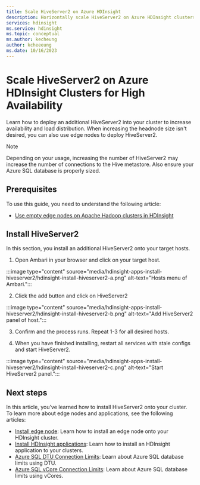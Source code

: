 ```yaml
---
title: Scale HiveServer2 on Azure HDInsight
description: Horizontally scale HiveServer2 on Azure HDInsight clusters using edge nodes to increase fault tolerance and availability.
services: hdinsight
ms.service: hdinsight
ms.topic: conceptual
ms.author: kecheung
author: kcheeeung
ms.date: 10/16/2023
---
```


# Scale HiveServer2 on Azure HDInsight Clusters for High Availability

Learn how to deploy an additional HiveServer2 into your cluster to increase availability and load distribution. When increasing the headnode size isn't desired, you can also use edge nodes to deploy HiveServer2. 

> [!NOTE]
> Depending on your usage, increasing the number of HiveServer2 may increase the number of connections to the Hive metastore. Also ensure your Azure SQL database is properly sized.

## Prerequisites

To use this guide, you need to understand the following article:
- [Use empty edge nodes on Apache Hadoop clusters in HDInsight](hdinsight-apps-use-edge-node.md)

## Install HiveServer2

In this section, you install an additional HiveServer2 onto your target hosts.

1. Open Ambari in your browser and click on your target host.

:::image type="content" source="media/hdinsight-apps-install-hiveserver2/hdinsight-install-hiveserver2-a.png" alt-text="Hosts menu of Ambari.":::

2. Click the add button and click on HiveServer2

:::image type="content" source="media/hdinsight-apps-install-hiveserver2/hdinsight-install-hiveserver2-b.png" alt-text="Add HiveServer2 panel of host.":::

3. Confirm and the process runs. Repeat 1-3 for all desired hosts.

4. When you have finished installing, restart all services with stale configs and start HiveServer2.

:::image type="content" source="media/hdinsight-apps-install-hiveserver2/hdinsight-install-hiveserver2-c.png" alt-text="Start HiveServer2 panel.":::

## Next steps

In this article, you've learned how to install HiveServer2 onto your cluster. To learn more about edge nodes and applications, see the following articles:

* [Install edge node](hdinsight-apps-use-edge-node.md): Learn how to install an edge node onto your HDInsight cluster.
* [Install HDInsight applications](hdinsight-apps-install-applications.md): Learn how to install an HDInsight application to your clusters.
* [Azure SQL DTU Connection Limits](/azure/azure-sql/database/resource-limits-dtu-single-databases): Learn about Azure SQL database limits using DTU.
* [Azure SQL vCore Connection Limits](/azure/azure-sql/database/resource-limits-vcore-elastic-pools): Learn about Azure SQL database limits using vCores.
